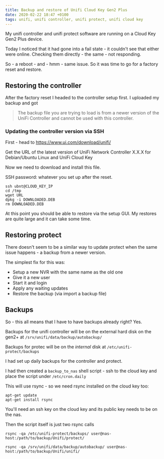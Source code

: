 ```yaml
---
title: Backup and restore of Unifi Cloud Key Gen2 Plus
date: 2020-02-22 18:47 +0100
tags: unifi, unifi controller, unifi protect, unifi cloud key
---
```


My unifi controller and unifi protect software are running on a Cloud Key Gen2 Plus device.

Today I noticed that it had gone into a fail state - it couldn't see that either were online. Checking them directly - the same - not responding.

So - a reboot - and - hmm - same issue. So it was time to go for a factory reset and restore.

## Restoring the controller

After the factory reset I headed to the controller setup first. I uploaded my backup and got

> The backup file you are trying to load is from a newer
> version of the UniFi Controller and cannot be used with
> this controller.

### Updating the controller version via SSH

First - head to https://www.ui.com/download/unifi/

Get the URL of the latest version of UniFi Network Controller X.X.X for Debian/Ubuntu Linux and UniFi Cloud Key

Now we need to download and install this file.

SSH password: whatever you set up after the reset.

```
ssh ubnt@CLOUD_KEY_IP
cd /tmp
wget URL
dpkg -i DOWNLOADED.DEB
rm DOWNLOADED.DEB
```

At this point you should be able to restore via the setup GUI. My restores are quite large and it can take some time.

## Restoring protect

There doesn't seem to be a similar way to update protect when the same issue happens - a backup from a newer version.

The simplest fix for this was:

* Setup a new NVR with the same name as the old one
* Give it a new user
* Start it and login
* Apply any waiting updates
* Restore the backup (via import a backup file)

## Backups

So - this all means that I have to have backups already right? Yes.

Backups for the unifi controller will be on the external hard disk on the gen2+ at `/srv/unifi/data/backup/autobackup/`

Backups for protec will be on the _internal_ disk at `/etc/unifi-protect/backups`

I had set up daily backups for the controller and protect.

I had then created a `backup_to_nas` shell script - ssh to the cloud key and place the script under `/etc/cron.daily`

This will use rsync - so we need rsync installed on the cloud key too:

```
apt-get update
apt-get install rsync
```

You'll need an ssh key on the cloud key and its public key needs to be on the nas.

Then the script itself is just two rsync calls

```
rsync -qa /etc/unifi-protect/backups/ user@nas-host:/path/to/backup/Unifi/protect/

rsync -qa /srv/unifi/data/backup/autobackup/ user@nas-host:/path/to/backup/Unifi/unifi/
```